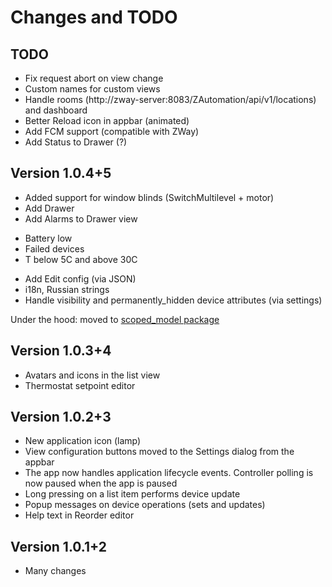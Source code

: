 # Changes and TODO

## TODO

* Fix request abort on view change
* Custom names for custom views
* Handle rooms (http://zway-server:8083/ZAutomation/api/v1/locations) and dashboard
* Better Reload icon in appbar (animated)
* Add FCM support (compatible with ZWay)
* Add Status to Drawer (?)

 
## Version 1.0.4+5

* Added support for window blinds (SwitchMultilevel + motor)
* Add Drawer
* Add Alarms to Drawer view
 - Battery low
 - Failed devices
 - T below 5C and above 30C
* Add Edit config (via JSON)
* i18n, Russian strings
* Handle visibility and permanently_hidden device attributes (via settings)

Under the hood: moved to [scoped_model package](https://pub.dev/packages/scoped_model)
 
## Version 1.0.3+4

* Avatars and icons in the list view
* Thermostat setpoint editor

## Version 1.0.2+3

* New application icon (lamp)
* View configuration buttons moved to the Settings dialog from the appbar
* The app now handles application lifecycle events. Controller polling is now paused when the app is paused
* Long pressing on a list item performs device update
* Popup messages on device operations (sets and updates)
* Help text in Reorder editor 

## Version 1.0.1+2

* Many changes